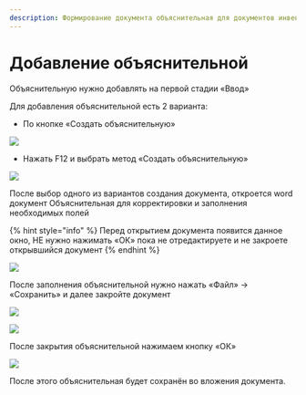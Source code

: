 ```yaml
---
description: Формирование документа объяснительная для документов инвентаризации
---
```


# Добавление объяснительной

Объяснительную нужно добавлять на первой стадии «Ввод»

Для добавления объяснительной есть 2 варианта:&#x20;

* &#x20;По кнопке «Создать объяснительную»

![](<../../../../.gitbook/assets/0 (76)>)

* Нажать F12 и выбрать метод «Создать объяснительную»&#x20;

![](<../../../../.gitbook/assets/1 (44)>)

После выбор одного из вариантов создания документа, откроется word документ Объяснительная для корректировки и заполнения необходимых полей

{% hint style="info" %}
Перед открытием документа появится данное окно, НЕ нужно нажимать «ОК» пока не отредактируете и не закроете открывшийся документ
{% endhint %}

![](<../../../../.gitbook/assets/2 (16)>)

После заполнения объяснительной нужно нажать «Файл» -> «Сохранить» и далее закройте документ&#x20;

![](<../../../../.gitbook/assets/3 (36)>)

![](../../../../.gitbook/assets/4)

После закрытия объяснительной нажимаем кнопку «ОК»&#x20;

![](<../../../../.gitbook/assets/5 (24)>)

После этого объяснительная будет сохранён во вложения документа.&#x20;
